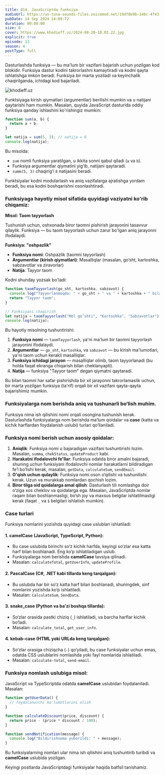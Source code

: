 ```yaml
---
title: 014. JavaScriptda funksiya
audioUrl: https://us-tuna-sounds-files.voicemod.net/19df8e9b-140c-4f43-8c0e-09c162821765-1658350707858.mp3
pubDate: 14 Sep 2024 14:09:72
duration: 00:00:00
size: 0
cover: https://www.khodieff.uz/2024-08-20-18.03.22.jpg
explicit: true
episode: 13
season: 4
postType: full
---
```

Dasturlashda funksiya — bu ma'lum bir vazifani bajarish uchun yozilgan kod blokidir. Funksiya dastur kodini takrorlashni kamaytiradi va kodni qayta ishlatishga imkon beradi. Funksiya bir marta yoziladi va keyinchalik chaqirilganda, ichidagi kod bajariladi.

![khodieff.uz](https://miro.medium.com/v2/resize:fit:1400/1*hfpSnP09__6d_YWOnkbQJw.png "khodieff.uz")

Funktsiyaga kirish qiymatlari (argumentlar) berilishi mumkin va u natijani qaytarishi ham mumkin. Masalan, quyida JavaScript dasturida oddiy funksiya qanday ishlashini ko'rishingiz mumkin:

```javascript
function sum(a, b) {
  return a + b;
}

let natija = sum(5, 3); // natija = 8
console.log(natija);
```

Bu misolda:

* `sum` nomli funksiya yaratilgan, u ikkita sonni qabul qiladi (`a` va `b`).
* Funksiya argumentlar qiymatini yig‘ib, natijani qaytaradi.
* `summ(5, 3)` chaqirig‘i `8` natijasini beradi.

Funktsiyalar kodni modularlash va aniq vazifalarga ajratishga yordam beradi, bu esa kodni boshqarishni osonlashtiradi.

### Funksiyaga hayotiy misol sifatida quyidagi vaziyatni ko'rib chiqamiz:

**Misol: Taom tayyorlash**

Tushunish uchun, oshxonada biror taomni pishirish jarayonini tasavvur qilaylik. Funksiya — bu taom tayyorlash uchun zarur bo'lgan aniq jarayonni ifodalaydi.

**Funksiya: "oshpazlik"**

* **Funksiya nomi**: Oshpazlik (taomni tayyorlash)
* **Argumentlar (kirish qiymatlari)**: Masalliqlar (masalan, go‘sht, kartoshka, sabzavotlar va ziravorlar)
* **Natija**: Tayyor taom

Kodni shunday yozsak bo'ladi:

```javascript
function taomTayyorlash(go_sht, kartoshka, sabzavot) {
  console.log("Tayyorlanmoqda: " + go_sht + " va " + kartoshka + " bilan " + sabzavot);
  return "Tayyor taom";
}

// Funksiyani chaqirish
let natija = taomTayyorlash("Mol go‘shti", "Kartoshka", "Sabzavotlar");
console.log(natija);
```

Bu hayotiy misolning tushuntirishi:

1. **Funksiya nomi** — `taomTayyorlash`, ya'ni ma'lum bir taomni tayyorlash jarayonini ifodalaydi.
2. **Argumentlar** — `go_sht`, `kartoshka`, va `sabzavot` — bu kirish ma'lumotlari, ya'ni taom uchun kerakli masalliqlar.
3. **Funksiya ichidagi jarayon** — masalliqlar olinib, taom tayyorlanadi (bu holda faqat ekranga chiqarish bilan cheklanyapti).
4. **Natija** — funksiya "Tayyor taom" degan qiymatni qaytaradi.

Bu bilan taomni har safar pishirishda bir xil jarayonni takrorlamaslik uchun, bir marta yozilgan funksiya (ta'rif) orqali bir xil vazifani qayta-qayta bajarishimiz mumkin.

### Funksiyalarga nom berishda aniq va tushunarli bo‘lish muhim.

Funksiya nima ish qilishini nomi orqali osongina tushunish kerak. Dasturlashda funksiyalarga nom berishda ma’lum qoidalar va **case** (katta va kichik harflardan foydalanish uslubi) turlari qo‘llaniladi.

### Funksiya nomi berish uchun asosiy qoidalar:

1. **Aniqlik**: Funksiya nomi u bajaradigan vazifani tushuntirishi lozim. Masalan, `summa`, `chekStatus`, `updateProduct` kabi.
2. **Harakatni ifodalovchi fe'llar**: Funksiya odatda biror amalni bajaradi, shuning uchun funksiyani ifodalovchi nomlar harakatlarni bildiradigan fe’l bo‘lishi kerak, masalan, `getData`, `calculateSum`, `sendEmail`.
3. **O'qish uchun qulaylik**: Funksiya nomi oson o‘qilishi va tushunilishi kerak. Uzun va murakkab nomlardan qochish lozim.
4. **Biror tilga oid qoidalarga amal qilish**: Dasturlash tili nomlashga doir o‘ziga xos cheklov va qoidalarga ega. Masalan, JavaScriptda nomlar raqam bilan boshlanmasligi, bo‘sh joy va maxsus belgilar ishlatilmasligi kerak (faqat `_` va `$` belgilari ishlatish mumkin).

### Case turlari

Funksiya nomlarini yozishda quyidagi case uslublari ishlatiladi:

#### 1. **camelCase** (JavaScript, TypeScript, Python):

* Bu case uslubida birinchi so‘z kichik harfda, keyingi so‘zlar esa katta harf bilan boshlanadi. Eng ko‘p ishlatiladigan uslub.
* Funksiyalarga nom berishda **camelCase** tavsiya qilinadi.
* Masalan: `calculateTotal`, `getUserInfo`, `updateProfile`.

#### 2. **PascalCase** (C#, .NET kabi tillarda keng tarqalgan):

* Bu uslubda har bir so‘z katta harf bilan boshlanadi, shuningdek, sinf nomlarini yozishda ko‘p ishlatiladi.
* Masalan: `CalculateSum`, `SendData`.

#### 3. **snake_case** (Python va ba'zi boshqa tillarda):

* So‘zlar orasida pastki chiziq (`_`) ishlatiladi, va barcha harflar kichik bo‘ladi.
* Masalan: `calculate_total`, `get_user_info`.

#### 4. **kebab-case** (HTML yoki URLda keng tarqalgan):

* So‘zlar orasiga chiziqcha (`-`) qo‘yiladi, bu case funksiyalar uchun emas, odatda CSS uslublarini nomlashda yoki fayl nomlarida ishlatiladi.
* Masalan: `calculate-total`, `send-email`.

### Funksiya nomlash uslubiga misol:

JavaScript va TypeScriptda odatda **camelCase** uslubidan foydalaniladi. Masalan:

```javascript
function getUserData() {
  // foydalanuvchi ma'lumotlarini olish
}

function calculateDiscount(price, discount) {
  return price - (price * discount / 100);
}

function sendNotification(message) {
  console.log("Bildirishnoma yuborildi: " + message);
}
```

Bu funksiyalarning nomlari ular nima ish qilishini aniq tushuntirib turibdi va **camelCase** uslubida yozilgan.

Keyingi postlarda JavaScriptdagi funksiyalar haqida batfsil tanishamiz.